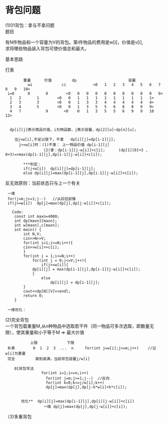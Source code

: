 # 背包问题
(1)01背包：拿与不拿问题  
题目    

有N件物品和一个容量为V的背包。第i件物品的费用是w[i]，价值是v[i],   
求将哪些物品装入背包可使价值总和最大。

 基本思路    
 
 打表


	        重量		价值		   dp					    容量					
              wi	         ci  	       <0	1	2	3	4	5	6	7	8	9	10>
     i=0	  0		  0	       <0	0	0	0	0	0	0	0	0	0	0>
      1	  2		  1		   <0 	0	1	1	1	1	1	1	1	1	1>
      2	  3		  3		   <0 	0	1	3	3	4	4	4	4	4	4>
      3	  4		  5		   <0 	0	1	3	5	5	6	8	8	9	9>
      4	  7	          9	      <0	0	1	3	5	5	6	9	9	10      12> 
      
      
      dp[i][j]表示商品价值，i为物品数，j表示容量，dp[2][u]~dp[n][u];  
      
        当j<w[i],不足以放下，不拿   dp[i][j]=dp[i-1][j];
          j>=w[i]时：(1)不拿： 上一物品价值 dp[i-1][j]
                     (2)拿：dp[i-1][j-w[i]]+c[i];      (dp[1][0]+3 , 0+3)=>max(dp[i-1][j],dp[i-1][j-w[i]]+c[i]);
                     
            ***判定：  
            if(j<w[i])  dp[i][j]=dp[i-1][j];
            else dp[i][j]=max(dp[i-1][j],dp[i-1][j-w[i]]+c[i]);
            
 反无效原则：当前状态只与上一个有关
  
     一维  
     for(j=m;j>=1;j--)   //从后往前推
     if(j>=w[i])  dp[j]=max(dp[j],dp[j-w[i]]+c[i]);     
     
	   Code:  
		const int maxn=4000;
		int dp[maxn][maxn];
		int w[maxn],c[maxn];
		int main() {
			int N,V;
		    cin>>N>>V;
		    for(int i=1;i<=N;i++){
			cin>>w[i]>>c[i];
		    }
		    for(int i = 1;i<=N;i++)
				for(int j = 0;j<=V;j++){ 
					if(j>=w[i]){
				dp[i][j] = max(dp[i-1][j],dp[i-1][j-w[i]]+c[i]);
			    }
					else
						dp[i][j] = dp[i-1][j];
			} 
		    cout<<dp[N][V]<<endl;
		    return 0;
		}
		
     一维优化：
     
        
                     
(2)完全背包  
    一个背包载重量M,从n种物品中选取若干件（同一物品可多次选取，即数量无限），使其重量和小于等于M  =>  最大价值  
    
               上限             下限
     朴素        0  1  2  3  ...  n     for(int j=w[i];j<=m;j++)    //记w[i]为重量
     完全         直到装满，当前背包容量j/w[i]
     
        01背包写法     
                    for(int i=1;i<=n;i++)
                      for(int j=m;j>=1;j--)  //反向
                      for(int k=0;k<=j/w[i];k++)
                      dp[j]=max(dp[j],dp[j-k*w[i]+k*c[i]);
                      
                      
           优化**  dp[i][j]=max(dp[i-1][j],dp[i][j-w[i]]+c[i])
                     一维 dp[j]=max(dp[j],dp[j-w[i]]+c[i]);
                     
 （3)多重背包                    
